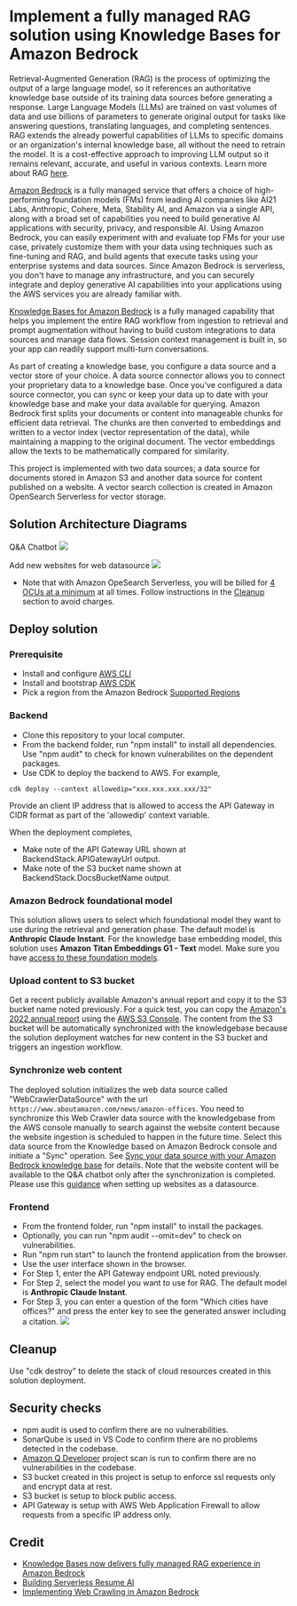 # Implement a fully managed RAG solution using Knowledge Bases for Amazon Bedrock

Retrieval-Augmented Generation (RAG) is the process of optimizing the output of a large language model, so it references an authoritative knowledge base outside of its training data sources before generating a response. Large Language Models (LLMs) are trained on vast volumes of data and use billions of parameters to generate original output for tasks like answering questions, translating languages, and completing sentences. RAG extends the already powerful capabilities of LLMs to specific domains or an organization's internal knowledge base, all without the need to retrain the model. It is a cost-effective approach to improving LLM output so it remains relevant, accurate, and useful in various contexts. Learn more about RAG [here](https://aws.amazon.com/what-is/retrieval-augmented-generation/).

[Amazon Bedrock](https://aws.amazon.com/bedrock/) is a fully managed service that offers a choice of high-performing foundation models (FMs) from leading AI companies like AI21 Labs, Anthropic, Cohere, Meta, Stability AI, and Amazon via a single API, along with a broad set of capabilities you need to build generative AI applications with security, privacy, and responsible AI. Using Amazon Bedrock, you can easily experiment with and evaluate top FMs for your use case, privately customize them with your data using techniques such as fine-tuning and RAG, and build agents that execute tasks using your enterprise systems and data sources. Since Amazon Bedrock is serverless, you don't have to manage any infrastructure, and you can securely integrate and deploy generative AI capabilities into your applications using the AWS services you are already familiar with.

[Knowledge Bases for Amazon Bedrock](https://aws.amazon.com/bedrock/knowledge-bases/) is a fully managed capability that helps you implement the entire RAG workflow from ingestion to retrieval and prompt augmentation without having to build custom integrations to data sources and manage data flows. Session context management is built in, so your app can readily support multi-turn conversations.

As part of creating a knowledge base, you configure a data source and a vector store of your choice. A data source connector allows you to connect your proprietary data to a knowledge base. Once you’ve configured a data source connector, you can sync or keep your data up to date with your knowledge base and make your data available for querying. Amazon Bedrock first splits your documents or content into manageable chunks for efficient data retrieval. The chunks are then converted to embeddings and written to a vector index (vector representation of the data), while maintaining a mapping to the original document. The vector embeddings allow the texts to be mathematically compared for similarity.

This project is implemented with two data sources; a data source for documents stored in Amazon S3 and another data source for content published on a website. A vector search collection is created in Amazon OpenSearch Serverless for vector storage.

## Solution Architecture Diagrams

Q&A Chatbot
![](./images/Bedrock-Rag-App-Architecture.jpg)

Add new websites for web datasource
![](./images/Update_SeedURLs_Bedrock.jpg)

- Note that with Amazon OpeSearch Serverless, you will be billed for [4 OCUs at a minimum](https://aws.amazon.com/opensearch-service/pricing/#Amazon_OpenSearch_Serverless) at all times. Follow instructions in the [Cleanup](#cleanup) section to avoid charges.

## Deploy solution

### Prerequisite

- Install and configure [AWS CLI](https://aws.amazon.com/cli/)
- Install and bootstrap [AWS CDK](https://aws.amazon.com/cdk/)
- Pick a region from the Amazon Bedrock [Supported Regions](https://docs.aws.amazon.com/bedrock/latest/userguide/bedrock-regions.html)

### Backend

- Clone this repository to your local computer.
- From the backend folder, run "npm install" to install all dependencies. Use "npm audit" to check for known vulnerabilites on the dependent packages.
- Use CDK to deploy the backend to AWS. For example,

```
cdk deploy --context allowedip="xxx.xxx.xxx.xxx/32"
```

Provide an client IP address that is allowed to access the API Gateway in CIDR format as part of the 'allowedip' context variable.

When the deployment completes,

- Make note of the API Gateway URL shown at BackendStack.APIGatewayUrl output.
- Make note of the S3 bucket name shown at BackendStack.DocsBucketName output.

### Amazon Bedrock foundational model

This solution allows users to select which foundational model they want to use during the retrieval and generation phase. The default model is **Anthropic Claude Instant**. For the knowledge base embedding model, this solution uses **Amazon Titan Embeddings G1 - Text** model. Make sure you have [access to these foundation models](https://docs.aws.amazon.com/bedrock/latest/userguide/model-access.html).

### Upload content to S3 bucket

Get a recent publicly available Amazon's annual report and copy it to the S3 bucket name noted previously. For a quick test, you can copy the [Amazon's 2022 annual report](https://s2.q4cdn.com/299287126/files/doc_financials/2023/ar/Amazon-2022-Annual-Report.pdf) using the [AWS S3 Console](https://docs.aws.amazon.com/AmazonS3/latest/userguide/upload-objects.html). The content from the S3 bucket will be automatically synchronized with the knowledgebase because the solution deployment watches for new content in the S3 bucket and triggers an ingestion workflow.

### Synchronize web content

The deployed solution initializes the web data source called "WebCrawlerDataSource" with the url `https://www.aboutamazon.com/news/amazon-offices`. You need to synchronize this Web Crawler data source with the knowledgebase from the AWS console manually to search against the website content because the website ingestion is scheduled to happen in the future time. Select this data source from the Knowledge based on Amazon Bedrock console and initiate a "Sync" operation. See [Sync your data source with your Amazon Bedrock knowledge base](https://docs.aws.amazon.com/bedrock/latest/userguide/knowledge-base-ingest.html) for details. Note that the website content will be available to the Q&A chatbot only after the synchronization is completed. Please use this [guidance](https://docs.aws.amazon.com/bedrock/latest/userguide/webcrawl-data-source-connector.html) when setting up websites as a datasource.

### Frontend

- From the frontend folder, run "npm install" to install the packages.
- Optionally, you can run "npm audit --omit=dev" to check on vulnerabilities.
- Run "npm run start" to launch the frontend application from the browser.
- Use the user interface shown in the browser.
- For Step 1, enter the API Gateway endpoint URL noted previously.
- For Step 2, select the model you want to use for RAG. The default model is **Anthropic Claude Instant**.
- For Step 3, you can enter a question of the form "Which cities have offices?" and press the enter key to see the generated answer including a citation.
  ![](./images/q-a-history.JPG)

## Cleanup

Use "cdk destroy" to delete the stack of cloud resources created in this solution deployment.

## Security checks

- npm audit is used to confirm there are no vulnerabilities.
- SonarQube is used in VS Code to confirm there are no problems detected in the codebase.
- [Amazon Q Developer](https://docs.aws.amazon.com/amazonq/latest/qdeveloper-ug/security-scans.html) project scan is run to confirm there are no vulnerabilities in the codebase.
- S3 bucket created in this project is setup to enforce ssl requests only and encrypt data at rest.
- S3 bucket is setup to block public access.
- API Gateway is setup with AWS Web Application Firewall to allow requests from a specific IP address only.

## Credit

- [Knowledge Bases now delivers fully managed RAG experience in Amazon Bedrock](https://aws.amazon.com/blogs/aws/knowledge-bases-now-delivers-fully-managed-rag-experience-in-amazon-bedrock/)
- [Building Serverless Resume AI](https://community.aws/content/2bi5tqITxIperTzMsD3ohYbPIA4/easy-rag-with-amazon-bedrock-knowledge-base?lang=en)
- [Implementing Web Crawling in Amazon Bedrock](https://aws.amazon.com/blogs/machine-learning/implement-web-crawling-in-knowledge-bases-for-amazon-bedrock/)
